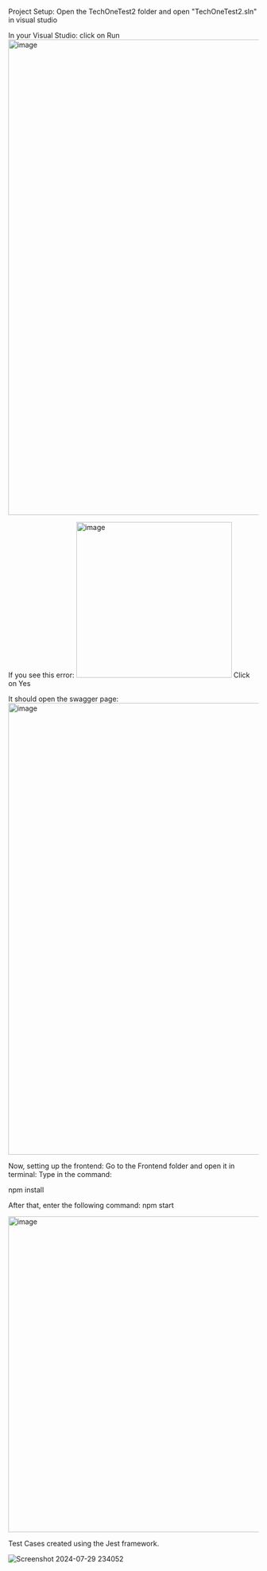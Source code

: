 Project Setup:
Open the TechOneTest2 folder and open "TechOneTest2.sln" in visual studio

In your Visual Studio: click on Run
<img width="956" alt="image" src="https://github.com/user-attachments/assets/fe1349a7-f0d4-46d8-a46f-5eb9ae196fe3">


If you see this error:
<img width="313" alt="image" src="https://github.com/user-attachments/assets/1ce64394-5ca2-4a88-abc6-b99545b22dc5">
Click on Yes


It should open the swagger page:
<img width="908" alt="image" src="https://github.com/user-attachments/assets/175c1fb9-0b80-4f09-b753-6fff77e5cbeb">


Now, setting up the frontend:
Go to the Frontend folder and open it in terminal:
Type in the command: 

npm install

After that, enter the following command:
npm start

<img width="635" alt="image" src="https://github.com/user-attachments/assets/d92965e9-437d-4652-8db8-b45e38adb42f">



Test Cases created using the Jest framework.


![Screenshot 2024-07-29 234052](https://github.com/user-attachments/assets/369b2b2f-2378-49ee-9397-e35142838844)
